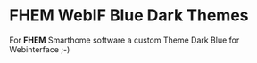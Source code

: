 # FHEM WebIF Blue Dark Themes
 For <strong>FHEM</strong> Smarthome software a custom Theme Dark Blue for Webinterface ;-)
